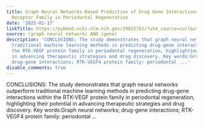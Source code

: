 ```yaml
---
title: Graph Neural Networks-Based Prediction of Drug Gene Interactions of RTK-VEGF4
  Receptor Family in Periodontal Regeneration
date: '2025-01-17'
linkTitle: https://pubmed.ncbi.nlm.nih.gov/39822781/?utm_source=curl&utm_medium=rss&utm_campaign=pubmed-2&utm_content=1x5bM_TNL8gjogAcnslpo2s2PbDe-61JVM2h9yowOYSiZ7Dkrt&fc=20220919211934&ff=20250118170353&v=2.18.0.post9+e462414
source: (graph neural network) AND (gene)
description: 'CONCLUSIONS: The study demonstrates that graph neural networks outperform
  traditional machine learning methods in predicting drug-gene interactions within
  the RTK-VEGF protein family in periodontal regeneration, highlighting their potential
  in advancing therapeutic strategies and drug discovery. Key words:Graph neural networks;
  drug-gene interactions; RTK-VEGF4 protein family: periodontal ...'
disable_comments: true
---
```

CONCLUSIONS: The study demonstrates that graph neural networks outperform traditional machine learning methods in predicting drug-gene interactions within the RTK-VEGF protein family in periodontal regeneration, highlighting their potential in advancing therapeutic strategies and drug discovery. Key words:Graph neural networks; drug-gene interactions; RTK-VEGF4 protein family: periodontal ...